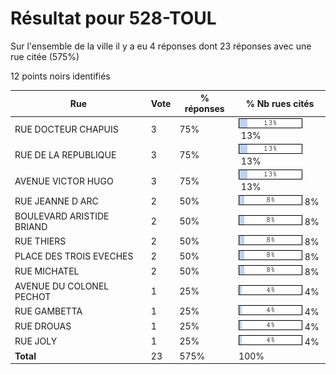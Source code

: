 # Résultat pour 528-TOUL

Sur l'ensemble de la ville il y a eu 4 réponses dont 23 réponses avec une rue citée (575%)

12 points noirs identifiés

| Rue | Vote | % réponses | % Nb rues cités|
|-----|------|------------|----------------|
| RUE DOCTEUR CHAPUIS | 3 | 75% | <img src="../../img/bar_13.gif" />&nbsp;13%|
| RUE DE LA REPUBLIQUE | 3 | 75% | <img src="../../img/bar_13.gif" />&nbsp;13%|
| AVENUE VICTOR HUGO | 3 | 75% | <img src="../../img/bar_13.gif" />&nbsp;13%|
| RUE JEANNE D ARC | 2 | 50% | <img src="../../img/bar_8.gif" />&nbsp;8%|
| BOULEVARD ARISTIDE BRIAND | 2 | 50% | <img src="../../img/bar_8.gif" />&nbsp;8%|
| RUE THIERS | 2 | 50% | <img src="../../img/bar_8.gif" />&nbsp;8%|
| PLACE DES TROIS EVECHES | 2 | 50% | <img src="../../img/bar_8.gif" />&nbsp;8%|
| RUE MICHATEL | 2 | 50% | <img src="../../img/bar_8.gif" />&nbsp;8%|
| AVENUE DU COLONEL PECHOT | 1 | 25% | <img src="../../img/bar_4.gif" />&nbsp;4%|
| RUE GAMBETTA | 1 | 25% | <img src="../../img/bar_4.gif" />&nbsp;4%|
| RUE DROUAS | 1 | 25% | <img src="../../img/bar_4.gif" />&nbsp;4%|
| RUE JOLY | 1 | 25% | <img src="../../img/bar_4.gif" />&nbsp;4%|
| **Total** | 23 | 575% | 100%|
